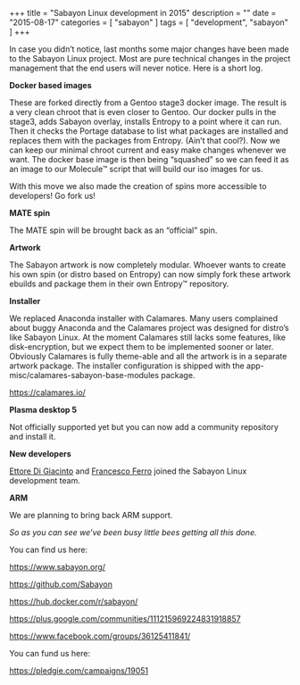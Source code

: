 +++
title = "Sabayon Linux development in 2015"
description = ""
date = "2015-08-17"
categories = [ "sabayon" ]
tags = [
"development",
"sabayon"
]
+++

<p>In case you didn’t notice, last months some major changes have been made to the Sabayon Linux project. Most are pure technical changes in the project management that the end users will never notice. Here is a short log.</p>
<p><strong>Docker based images</strong></p>
<p>These are forked directly from a Gentoo stage3 docker image. The result is a very clean chroot that is even closer to Gentoo. Our docker pulls in the stage3, adds Sabayon overlay, installs Entropy to a point where it can run. Then it checks the Portage database to list what packages are installed and replaces them with the packages from Entropy. (Ain’t that cool?). Now we can keep our minimal chroot current and easy make changes whenever we want. The docker base image is then being “squashed” so we can feed it as an image to our Molecule™ script that will build our iso images for us.</p>
<p>With this move we also made the creation of spins more accessible to developers! Go fork us!</p>
<p><strong>MATE spin</strong></p>
<p>The MATE spin will be brought back as an “official” spin.</p>
<p><strong>Artwork</strong></p>
<p>The Sabayon artwork is now completely modular. Whoever wants to create his own spin (or distro based on Entropy) can now simply fork these artwork ebuilds and package them in their own Entropy™ repository.</p>
<p><strong>Installer</strong></p>
<p>We replaced Anaconda installer with Calamares. Many users complained about buggy Anaconda and the Calamares project was designed for distro’s like Sabayon Linux. At the moment Calamares still lacks some features, like disk-encryption, but we expect them to be implemented sooner or later. Obviously Calamares is fully theme-able and all the artwork is in a separate artwork package. The installer configuration is shipped with the app-misc/calamares-sabayon-base-modules package.</p>
<p><a href="https://calamares.io/">https://calamares.io/</a></p>
<p><strong>Plasma desktop 5</strong></p>
<p>Not officially supported yet but you can now add a community repository and install it.</p>
<p><strong>New developers</strong></p>
<p><a href="https://plus.google.com/u/0/+EttoreDiGiacinto/posts" target="_blank">Ettore Di Giacinto</a> and <a href="https://plus.google.com/u/0/+FrancescoFerro26/posts" target="_blank">Francesco Ferro</a> joined the Sabayon Linux development team.</p>
<p><strong>ARM</strong></p>
<p>We are planning to bring back ARM support.</p>
<p><em>So as you can see we’ve been busy little bees getting all this done.</em></p>
<p>You can find us here:</p>
<p><a href="https://www.sabayon.org/">https://www.sabayon.org/</a></p>
<p><a href="https://github.com/Sabayon">https://github.com/Sabayon</a></p>
<p><a href="https://hub.docker.com/r/sabayon/">https://hub.docker.com/r/sabayon/</a></p>
<p><a href="https://plus.google.com/communities/111215969224831918857">https://plus.google.com/communities/111215969224831918857</a></p>
<p><a href="https://www.facebook.com/groups/36125411841/">https://www.facebook.com/groups/36125411841/</a></p>
<p>You can fund us here:</p>
<p><a href="https://pledgie.com/campaigns/19051" target="_blank">https://pledgie.com/campaigns/19051</a></p>
<p>  <a rel="nofollow" href="http://feeds.wordpress.com/1.0/gocomments/joostruis.wordpress.com/337/"><img alt="" border="0" src="http://feeds.wordpress.com/1.0/comments/joostruis.wordpress.com/337/"></a> <img alt="" border="0" src="https://pixel.wp.com/b.gif?host=joostruis.wordpress.com&amp;blog=13154356&amp;post=337&amp;subd=joostruis&amp;ref=&amp;feed=1" width="1" height="1" style="display: none !important;"></p>
